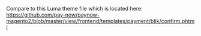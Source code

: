 Compare to this Luma theme file which is located here: https://github.com/pay-now/paynow-magento2/blob/master/view/frontend/templates/payment/blik/confirm.phtml

